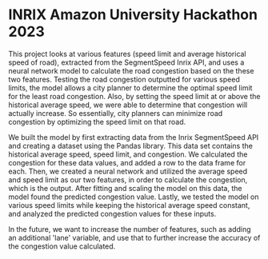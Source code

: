 # INRIX Amazon University Hackathon 2023

This project looks at various features (speed limit and average historical speed of road), extracted from the SegmentSpeed Inrix API, and uses a neural network model to calculate the road congestion based on the these two features. Testing the road congestion outputted for various speed limits, the model allows a city planner to determine the optimal speed limit for the least road congestion. Also, by setting the speed limit at or above the historical average speed, we were able to determine that congestion will actually increase. So essentially, city planners can minimize road congestion by optimizing the speed limit on that road.

We built the model by first extracting data from the Inrix SegmentSpeed API and creating a dataset using the Pandas library. This data set contains the historical average speed, speed limit, and congestion. We calculated the congestion for these data values, and added a row to the data frame for each. Then, we created a neural network and utilized the average speed and speed limit as our two features, in order to calculate the congestion, which is the output. After fitting and scaling the model on this data, the model found the predicted congestion value. Lastly, we tested the model on various speed limits while keeping the historical average speed constant, and analyzed the predicted congestion values for these inputs.

In the future, we want to increase the number of features, such as adding an additional 'lane' variable, and use that to further increase the accuracy of the congestion value calculated.





